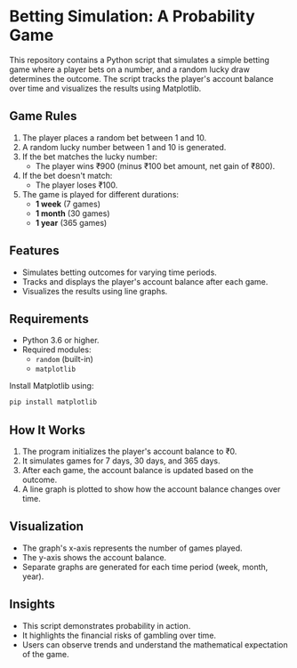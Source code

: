 # **Betting Simulation: A Probability Game**

This repository contains a Python script that simulates a simple betting game where a player bets on a number, and a random lucky draw determines the outcome. The script tracks the player's account balance over time and visualizes the results using Matplotlib.

## **Game Rules**
1. The player places a random bet between 1 and 10.
2. A random lucky number between 1 and 10 is generated.
3. If the bet matches the lucky number:
   - The player wins ₹900 (minus ₹100 bet amount, net gain of ₹800).
4. If the bet doesn't match:
   - The player loses ₹100.
5. The game is played for different durations:
   - **1 week** (7 games)
   - **1 month** (30 games)
   - **1 year** (365 games)

## **Features**
- Simulates betting outcomes for varying time periods.
- Tracks and displays the player's account balance after each game.
- Visualizes the results using line graphs.

## **Requirements**
- Python 3.6 or higher.
- Required modules: 
  - `random` (built-in)
  - `matplotlib`

Install Matplotlib using:
```bash
pip install matplotlib
```

## **How It Works**
1. The program initializes the player's account balance to ₹0.
2. It simulates games for 7 days, 30 days, and 365 days.
3. After each game, the account balance is updated based on the outcome.
4. A line graph is plotted to show how the account balance changes over time.

## **Visualization**
- The graph's x-axis represents the number of games played.
- The y-axis shows the account balance.
- Separate graphs are generated for each time period (week, month, year).

## **Insights**
- This script demonstrates probability in action.
- It highlights the financial risks of gambling over time.
- Users can observe trends and understand the mathematical expectation of the game.

